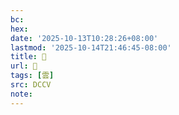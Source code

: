 ```yaml
---
bc:
hex:
date: '2025-10-13T10:28:26+08:00'
lastmod: '2025-10-14T21:46:45-08:00'
title: 􂐤
url: 􂐤
tags: [雲]
src: DCCV
note:
---
```

